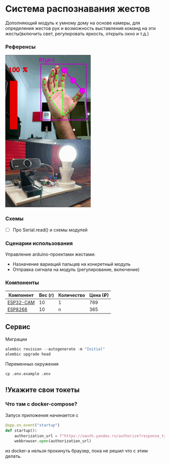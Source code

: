 # Система распознавания жестов

Дополняющий модуль к умному дому на основе камеры, для определения жестов рук и возможность выставления команд на эти жесты(включить свет, регулировать яркость, открыть окно и т.д.)

###  Референсы
![](asserts/reference.gif)

### Схемы
- [ ] Про Serial.read() и схемы модулей

### Cценарии  использования
Управление arduino-проектами жестами:
* Назначение вариаций пальцев на конкретный модуль
* Отправка сигнала на модуль (регулирование, включение)

### Компоненты

| Компонент                                                                                                                                                                                                                                                                                                                                                                                                                                                                             | Вес (г) | Количество | Цена (₽) |
|---------------------------------------------------------------------------------------------------------------------------------------------------------------------------------------------------------------------------------------------------------------------------------------------------------------------------------------------------------------------------------------------------------------------------------------------------------------------------------------|---------|------------|----------|
| [ESP32-CAM](https://www.ozon.ru/product/esp32-cam-397701112/?advert=rVKZ49WPOO_uiu4bAz4qMKW4tveyugPQ9PPe3UAXY2IqTtdjcIHNB9xxKzePR0sPQc3fU-WlLSuGgDLELudsmLUI_Nm5gQHu0RjOKEbHuy84uUIeNuMAefUHGmHHu2h0mDnvG_58SDleBgcp5dEc_Az4hLqScPx3LeRIhDF37bZdH8o3h0n48YU_AhNfHF35EIOE26_4atXP9mgbVbmv7FzLX4F8T0OlZ3gn3DBX9xA5gZBd-om5fvw1NAq8PYw_2fFUMqHB9wq4DsU8SlgsiiDM6SKvlGwLsMdi59RE7HtFi7Ao3es15kpLWC_UrR_H4NysgwjdXc6jvZMweKGfhVIf1veEEi8&avtc=1&avte=2&avts=1709638730&keywords=esp32-cam) | 10      | 1          | 769      |
| [ESP8266](https://www.ozon.ru/product/kontroller-wi-fi-nodemcu-v3-lolin-na-baze-esp8266-630277877/?asb=OcpiYZFJ3EYOOooFqMnDcu%252F5wLRAtryWYX8lBQ8WlVk%253D&asb2=GKL-DMPVmhqE9htTtHtleK2ueU7wGzizM0h6T4YXg8nrRQidSZNE__rLoj8WIoLchUutz0xoJh1UyooWKwdEaw&avtc=1&avte=2&avts=1709639175&keywords=esp)                                                                                                                                                                                   | 10      | n          | 365      |

## Сервис

Миграции
```python
alembic revision --autogenerate -m "Initial"  
alembic upgrade head  
```

Переменных окружения
```python
cp .env.example .env
```
## !Укажите свои токеты

### Что там с docker-compose?
Запуск приложения начинается с  
```python
@app.on_event("startup")
def startup():
    authorization_url = f"https://oauth.yandex.ru/authorize?response_type=code&client_id={settings.CLIENT_ID}&redirect_uri={REDIRECT_URI}"
    webbrowser.open(authorization_url)
```
из docker-а нельзя прокинуть браузер, пока не решил что с этим делать.

